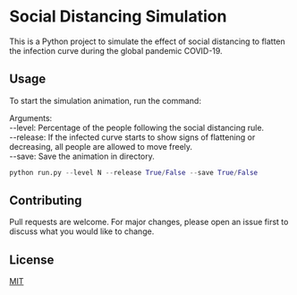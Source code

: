 # Social Distancing Simulation

This is a Python project to simulate the effect of social distancing to flatten the infection curve during the global pandemic COVID-19.

## Usage

To start the simulation animation, run the command: 

Arguments: \
 --level: Percentage of the people following the social distancing rule.  \
 --release: If the infected curve starts to show signs of flattening or decreasing, all people are allowed to move freely.  \
 --save: Save the animation in directory.
 
```python
python run.py --level N --release True/False --save True/False
```

## Contributing
Pull requests are welcome. For major changes, please open an issue first to discuss what you would like to change.

## License
[MIT](https://choosealicense.com/licenses/mit/)